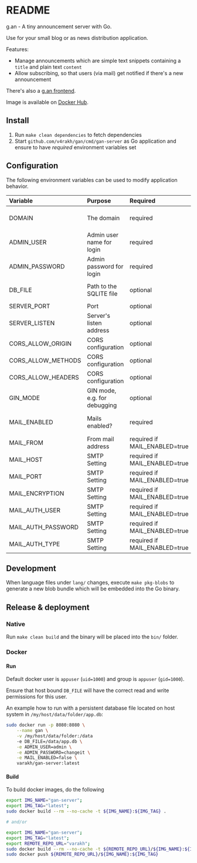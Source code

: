 # README

g.an - A tiny announcement server with Go.

Use for your small blog or as news distribution application.

Features:

* Manage announcements which are simple text snippets containing a `title` and plain text `content`
* Allow subscribing, so that users (via mail) get notified if there's a new announcement

There's also a [g.an frontend](https://github.com/v4rakh/gan-frontend).

Image is available on [Docker Hub](https://hub.docker.com/r/varakh/gan-server).

## Install

1. Run `make clean dependencies` to fetch dependencies
2. Start `github.com/v4rakh/gan/cmd/gan-server` as Go application and ensure to have _required_ environment variables
   set

## Configuration

The following environment variables can be used to modify application behavior.

| Variable | Purpose | Required | Default/Description |
|:---|:---|:---|:---|
| DOMAIN | The domain | required | `http://localhost` (adapt and use full protocol, **no** trailing slash) |
| ADMIN_USER | Admin user name for login | required |  |
| ADMIN_PASSWORD | Admin password for login | required |  |
| DB_FILE | Path to the SQLITE file | optional | `<XDG_DATA_DIR>/gan/gan.db`, e.g. `~/.local/share/gan/gan.db` |
| SERVER_PORT | Port | optional | `8080` |
| SERVER_LISTEN | Server's listen address | optional | empty which equals `0.0.0.0` |
| CORS_ALLOW_ORIGIN | CORS configuration | optional | `*` |
| CORS_ALLOW_METHODS | CORS configuration | optional | `GET, POST, PUT, PATCH, DELETE, OPTIONS` |
| CORS_ALLOW_HEADERS | CORS configuration | optional | `Authorization, Content-Type` |
| GIN_MODE           | GIN mode, e.g. for debugging | optional | `debug` and `release` in docker |
|MAIL_ENABLED|Mails enabled?|required|`true` [true,false], otherwise subscription mails won't work|
|MAIL_FROM|From mail address|required if MAIL_ENABLED=true||
|MAIL_HOST|SMTP Setting|required if MAIL_ENABLED=true||
|MAIL_PORT|SMTP Setting|required if MAIL_ENABLED=true||
|MAIL_ENCRYPTION|SMTP Setting|required if MAIL_ENABLED=true|`SSL` [NONE, SSL, TLS]|
|MAIL_AUTH_USER|SMTP Setting|required if MAIL_ENABLED=true||
|MAIL_AUTH_PASSWORD|SMTP Setting|required if MAIL_ENABLED=true||
|MAIL_AUTH_TYPE|SMTP Setting|required if MAIL_ENABLED=true|`PLAIN` [PLAIN,LOGIN,CRAM_MD5]|

## Development

When language files under `lang/` changes, execute `make pkg-blobs` to generate a new blob bundle which will be embedded
into the Go binary.

## Release & deployment

### Native

Run `make clean build` and the binary will be placed into the `bin/` folder.

### Docker

#### Run

Default docker user is `appuser` (`uid=1000`) and group is `appuser` (`gid=1000`).

Ensure that host bound `DB_FILE` will have the correct read and write permissions for this user.

An example how to run with a persistent database file located on host system in `/my/host/data/folder/app.db`:

```sh
sudo docker run -p 8080:8080 \
    --name gan \
    -v /my/host/data/folder:/data
    -e DB_FILE=/data/app.db \
    -e ADMIN_USER=admin \
    -e ADMIN_PASSWORD=changeit \
    -e MAIL_ENABLED=false \
    varakh/gan-server:latest
```

#### Build

To build docker images, do the following

```sh
export IMG_NAME="gan-server";
export IMG_TAG="latest";
sudo docker build --rm --no-cache -t ${IMG_NAME}:${IMG_TAG} .

# and/or

export IMG_NAME="gan-server";
export IMG_TAG="latest";
export REMOTE_REPO_URL="varakh";
sudo docker build --rm --no-cache -t ${REMOTE_REPO_URL}/${IMG_NAME}:${IMG_TAG} .
sudo docker push ${REMOTE_REPO_URL}/${IMG_NAME}:${IMG_TAG}
```
